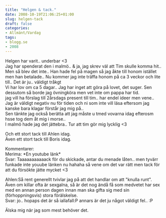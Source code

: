 ```yaml
---
title: "Helgen & tack."
date: 2008-10-19T21:06:25+01:00
slug: helgen-tack
draft: false
categories:
- Allmänt/Vardag
tags:
- blogg.se
- 2008
---
```

Helgen har varit.. underbar <3  
Jag har spenderat den i malmö.. & ja, jag skrev väl att Tim skulle komma hit.. Men så blev det inte.. Han hade fel på magen så jag åkte till honom istället men han betalade.. Nu kommer jag inte träffa honom på ca 3 veckor och lite till.. Det är ju.. väldigt tråkgt  
Vi har lov om ca 5 dagar.. Jag har inget att göra på lovet, det suger. Sen dessutom så borde jag övningköra men vet inte om pappa har tid.  
jag vill ha förslag till 2årsdags present till tim.. har endel ideer men vene..  
Jag är väldigt negativ nu för tiden och ni som inte vill läsa eftersom jag kanske bara klagar förstår jag mig på..  
Sen tänkte jag också berätta att jag måste u tmed vovarna idag efterosm hsse tog dem åt mig i morse..  
I malmö hade jag det jättebra.. Tur att tim gör mig lycklig <3  
  
  
Och ett stort tack till Ahlen idag.  
Även ett stort tack till Boris idag.  
  
Kommentarer:  
Merima: \*En youtube länk\*  
Svar: Taaaaaaaaaaack för du skickade, antar du menade låten.. men tyvärr funkade inte youube länken nu hahaha så vene om det var rätt men tack för att du försökte jätte mycket <3  
  
Ahlen:Så rent generellt tvivlar jag på att det handlar om att "knulla runt". Även om killar ofta är sexgalna, så är det nog ändå få som medvetet har sex med en annan person dagen innan man ska gifta sig med sin (förhoppningsvis) stora förälskelse.  
Svar: jo.. hopaps det är så iallafall:P annars är det ju något väldigt fel.. :P  
  
  
  
  
Älska mig när jag som mest behöver det.